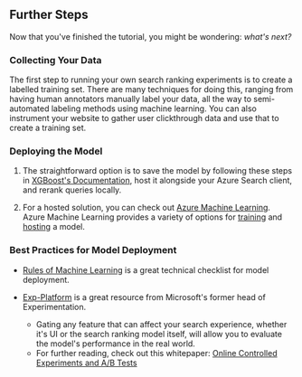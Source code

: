 ## Further Steps

Now that you've finished the tutorial, you might be wondering: *what's next?*

### Collecting Your Data

The first step to running your own search ranking experiments is to create a labelled training set. There are many techniques for doing this, ranging from having human annotators manually label your data, all the way to semi-automated labeling methods using machine learning.
You can also instrument your website to gather user clickthrough data and use that to create a training set.

### Deploying the Model

1. The straightforward option is to save the model by following these steps in [XGBoost's Documentation](https://xgboost.readthedocs.io/en/latest/tutorials/saving_model.html), host it alongside your Azure Search client, and rerank queries locally.

2. For a hosted solution, you can check out [Azure Machine Learning](https://azure.microsoft.com/en-us/services/machine-learning/). Azure Machine Learning provides a variety of options for [training](https://docs.microsoft.com/en-us/azure/machine-learning/tutorial-1st-experiment-sdk-setup) and [hosting](https://docs.microsoft.com/en-us/azure/machine-learning/how-to-deploy-existing-model) a model.

### Best Practices for Model Deployment

- [Rules of Machine Learning](http://martin.zinkevich.org/rules_of_ml/rules_of_ml.pdf) is a great technical checklist for model deployment.

- [Exp-Platform](https://exp-platform.com/) is a great resource from Microsoft's former head of Experimentation.
	- Gating any feature that can affect your search experience, whether it's UI or the search ranking model itself, will allow you to evaluate the model's performance in the real world.
	- For further reading, check out this whitepaper: [Online Controlled Experiments and A/B Tests](https://exp-platform.com/Documents/2015%20Online%20Controlled%20Experiments_EncyclopediaOfMLDM.pdf)
